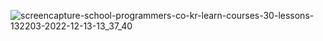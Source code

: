 ![screencapture-school-programmers-co-kr-learn-courses-30-lessons-132203-2022-12-13-13_37_40](https://user-images.githubusercontent.com/40799363/207228082-1b812ee8-c1f2-4a3a-ae85-d4b890daf273.png)
